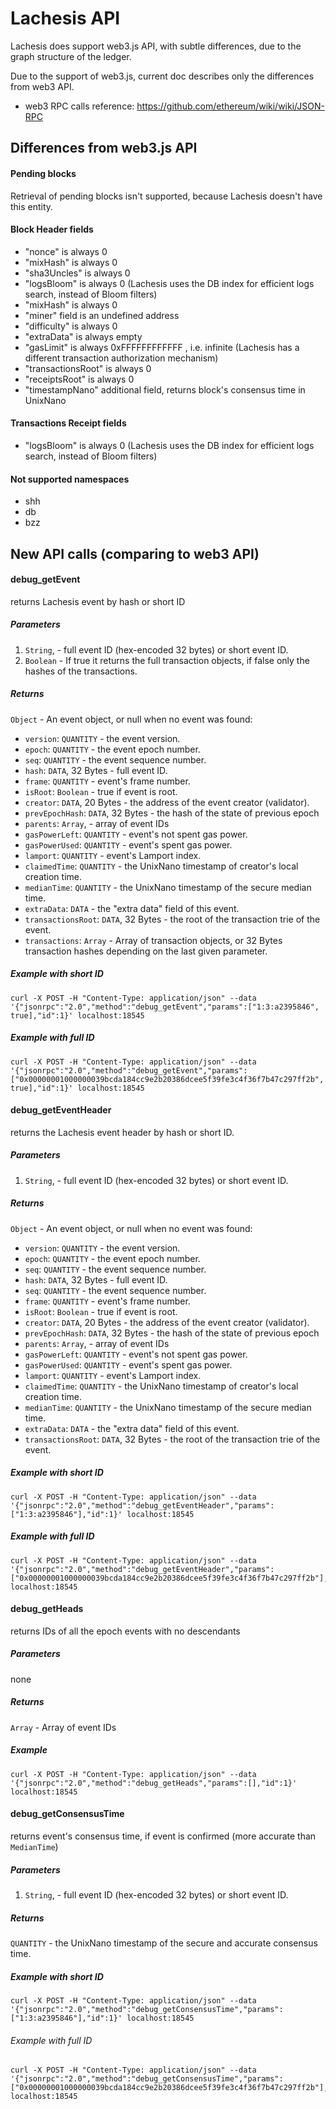 # Lachesis API

Lachesis does support web3.js API, with subtle differences,
due to the graph structure of the ledger.

Due to the support of web3.js, current doc describes only the differences from web3 API.

-   web3 RPC calls reference: <https://github.com/ethereum/wiki/wiki/JSON-RPC>

## Differences from web3.js API

#### Pending blocks

Retrieval of pending blocks isn't supported, because Lachesis doesn't have this
entity.

#### Block Header fields

-   "nonce" is always 0
-   "mixHash" is always 0
-   "sha3Uncles" is always 0
-   "logsBloom" is always 0
    (Lachesis uses the DB index for efficient logs search, instead of Bloom filters)
-   "mixHash" is always 0
-   "miner" field is an undefined address
-   "difficulty" is always 0
-   "extraData" is always empty
-   "gasLimit" is always 0xFFFFFFFFFFFF , i.e. infinite
    (Lachesis has a different transaction authorization mechanism)
-   "transactionsRoot" is always 0
-   "receiptsRoot" is always 0
-   "timestampNano" additional field, returns block's consensus time in UnixNano

#### Transactions Receipt fields

-   "logsBloom" is always 0
    (Lachesis uses the DB index for efficient logs search, instead of Bloom filters)

#### Not supported namespaces

-   shh
-   db
-   bzz

## New API calls (comparing to web3 API)

#### debug_getEvent

returns Lachesis event by hash or short ID

##### Parameters

1.  `String`, - full event ID (hex-encoded 32 bytes) or short event ID.
2.  `Boolean` - If true it returns the full transaction objects, if false only the hashes of the transactions.

##### Returns

`Object` - An event object, or null when no event was found:

-   `version`: `QUANTITY` - the event version.
-   `epoch`: `QUANTITY` - the event epoch number.
-   `seq`: `QUANTITY` - the event sequence number.
-   `hash`: `DATA`, 32 Bytes - full event ID.
-   `frame`: `QUANTITY` - event's frame number.
-   `isRoot`: `Boolean` - true if event is root.
-   `creator`: `DATA`, 20 Bytes - the address of the event creator (validator).
-   `prevEpochHash`: `DATA`, 32 Bytes - the hash of the state of previous epoch
-   `parents`: `Array`, - array of event IDs
-   `gasPowerLeft`: `QUANTITY` - event's not spent gas power.
-   `gasPowerUsed`: `QUANTITY` - event's spent gas power.
-   `lamport`: `QUANTITY` - event's Lamport index.
-   `claimedTime`: `QUANTITY` - the UnixNano timestamp of creator's local creation time.
-   `medianTime`: `QUANTITY` - the UnixNano timestamp of the secure median time.
-   `extraData`: `DATA` - the "extra data" field of this event.
-   `transactionsRoot`: `DATA`, 32 Bytes - the root of the transaction trie of the event.
-   `transactions`: `Array` - Array of transaction objects, or 32 Bytes transaction hashes depending on the last given parameter.

##### Example with short ID

    curl -X POST -H "Content-Type: application/json" --data '{"jsonrpc":"2.0","method":"debug_getEvent","params":["1:3:a2395846", true],"id":1}' localhost:18545

##### Example with full ID

    curl -X POST -H "Content-Type: application/json" --data '{"jsonrpc":"2.0","method":"debug_getEvent","params":["0x00000001000000039bcda184cc9e2b20386dcee5f39fe3c4f36f7b47c297ff2b", true],"id":1}' localhost:18545

#### debug_getEventHeader

returns the Lachesis event header by hash or short ID.

##### Parameters

1.  `String`, - full event ID (hex-encoded 32 bytes) or short event ID.

##### Returns

`Object` - An event object, or null when no event was found:

-   `version`: `QUANTITY` - the event version.
-   `epoch`: `QUANTITY` - the event epoch number.
-   `seq`: `QUANTITY` - the event sequence number.
-   `hash`: `DATA`, 32 Bytes - full event ID.
-   `seq`: `QUANTITY` - the event sequence number.
-   `frame`: `QUANTITY` - event's frame number.
-   `isRoot`: `Boolean` - true if event is root.
-   `creator`: `DATA`, 20 Bytes - the address of the event creator (validator).
-   `prevEpochHash`: `DATA`, 32 Bytes - the hash of the state of previous epoch
-   `parents`: `Array`, - array of event IDs
-   `gasPowerLeft`: `QUANTITY` - event's not spent gas power.
-   `gasPowerUsed`: `QUANTITY` - event's spent gas power.
-   `lamport`: `QUANTITY` - event's Lamport index.
-   `claimedTime`: `QUANTITY` - the UnixNano timestamp of creator's local creation time.
-   `medianTime`: `QUANTITY` - the UnixNano timestamp of the secure median time.
-   `extraData`: `DATA` - the "extra data" field of this event.
-   `transactionsRoot`: `DATA`, 32 Bytes - the root of the transaction trie of the event.

##### Example with short ID

    curl -X POST -H "Content-Type: application/json" --data '{"jsonrpc":"2.0","method":"debug_getEventHeader","params":["1:3:a2395846"],"id":1}' localhost:18545

##### Example with full ID

    curl -X POST -H "Content-Type: application/json" --data '{"jsonrpc":"2.0","method":"debug_getEventHeader","params":["0x00000001000000039bcda184cc9e2b20386dcee5f39fe3c4f36f7b47c297ff2b"],"id":1}' localhost:18545

#### debug_getHeads

returns IDs of all the epoch events with no descendants

##### Parameters

none

##### Returns

`Array` - Array of event IDs

##### Example

    curl -X POST -H "Content-Type: application/json" --data '{"jsonrpc":"2.0","method":"debug_getHeads","params":[],"id":1}' localhost:18545

#### debug_getConsensusTime

returns event's consensus time, if event is confirmed (more accurate than `MedianTime`)

##### Parameters

1.  `String`, - full event ID (hex-encoded 32 bytes) or short event ID.

##### Returns

`QUANTITY` - the UnixNano timestamp of the secure and accurate consensus time.

##### Example with short ID

    curl -X POST -H "Content-Type: application/json" --data '{"jsonrpc":"2.0","method":"debug_getConsensusTime","params":["1:3:a2395846"],"id":1}' localhost:18545

###### Example with full ID

    curl -X POST -H "Content-Type: application/json" --data '{"jsonrpc":"2.0","method":"debug_getConsensusTime","params":["0x00000001000000039bcda184cc9e2b20386dcee5f39fe3c4f36f7b47c297ff2b"],"id":1}' localhost:18545
